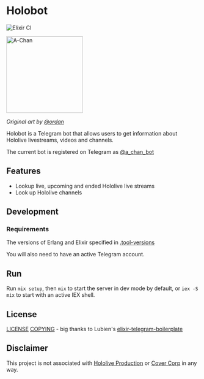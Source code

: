 # Holobot

![Elixir CI](https://github.com/DaniruKun/holobot-tg/workflows/Elixir%20CI/badge.svg)

<img src="https://static.miraheze.org/hololivewiki/thumb/8/8a/Illustrator_Artwork_-_A-Chan_01.jpg/301px-Illustrator_Artwork_-_A-Chan_01.jpg" alt="A-Chan" width="200"/>

_Original art by [@ordan](https://twitter.com/ordan)_

Holobot is a Telegram bot that allows users to get information about Hololive livestreams, videos and channels.

The current bot is registered on Telegram as [@a_chan_bot](https://t.me/a_chan_bot)

## Features

- Lookup live, upcoming and ended Hololive live streams
- Look up Hololive channels

## Development

### Requirements

The versions of Erlang and Elixir specified in [.tool-versions](.tool-versions)

You will also need to have an active Telegram account.

## Run

Run `mix setup`, then `mix` to start the server in dev mode by default, or `iex -S mix` to start with an active IEX shell.

## License

[LICENSE](LICENSE)
[COPYING](COPYING) - big thanks to Lubien's [elixir-telegram-boilerplate](https://github.com/lubien/elixir-telegram-bot-boilerplate)

## Disclaimer

This project is not associated with [Hololive Production](https://en.hololive.tv/) or [Cover Corp](https://cover-corp.com/) in any way.
